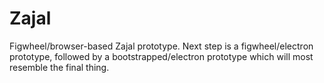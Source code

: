 # Zajal

Figwheel/browser-based Zajal prototype. Next step is a figwheel/electron prototype, followed by a bootstrapped/electron prototype which will most resemble the final thing.